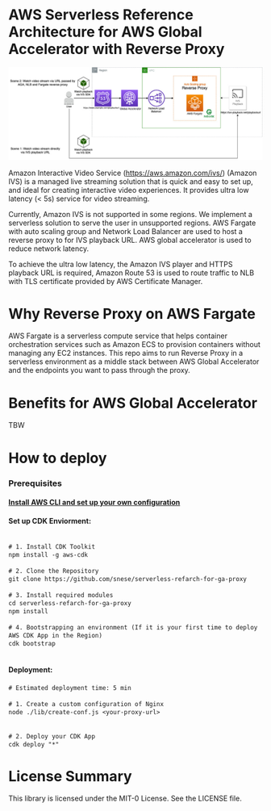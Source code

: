 # AWS Serverless Reference Architecture for AWS Global Accelerator with Reverse Proxy
![Reference Architecture](Architecture.jpg)

Amazon Interactive Video Service (https://aws.amazon.com/ivs/) (Amazon IVS) is a managed live streaming solution that is quick and easy to set up, and ideal for creating interactive video experiences. It provides ultra low latency (< 5s) service for video streaming.

Currently, Amazon IVS is not supported in some regions. We implement a serverless solution to serve the user in unsupported regions. AWS Fargate with auto scaling group and Network Load Balancer are used to host a reverse proxy to for IVS playback URL. AWS global accelerator is used to reduce network latency. 

To achieve the ultra low latency, the Amazon IVS player and HTTPS playback URL is required, Amazon Route 53 is used to route traffic to NLB with TLS certificate provided by AWS Certificate Manager.


# Why Reverse Proxy on AWS Fargate
AWS Fargate is a serverless compute service that helps container orchestration services such as Amazon ECS to provision containers without managing any EC2 instances. This repo aims to run Reverse Proxy in a serverless environment as a middle stack between AWS Global Accelerator and the endpoints you want to pass through the proxy.

# Benefits for AWS Global Accelerator
TBW

# How to deploy
### Prerequisites

#### [Install AWS CLI and set up your own configuration](https://docs.aws.amazon.com/cli/latest/userguide/cli-chap-install.html)

#### Set up CDK Enviorment: 
```

# 1. Install CDK Toolkit
npm install -g aws-cdk

# 2. Clone the Repository
git clone https://github.com/snese/serverless-refarch-for-ga-proxy

# 3. Install required modules
cd serverless-refarch-for-ga-proxy
npm install

# 4. Bootstrapping an environment (If it is your first time to deploy AWS CDK App in the Region)
cdk bootstrap


```
#### Deployment:  

```
# Estimated deployment time: 5 min

# 1. Create a custom configuration of Nginx 
node ./lib/create-conf.js <your-proxy-url>


# 2. Deploy your CDK App
cdk deploy "*"

```

# License Summary
This library is licensed under the MIT-0 License. See the LICENSE file.
